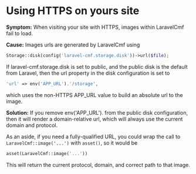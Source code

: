 # Using HTTPS on yours site

**Symptom:** When visiting your site with HTTPS, images within LaravelCmf fail to load.

**Cause:** Images urls are generated by LaravelCmf using

```php
Storage::disk(config('laravel-cmf.storage.disk'))->url($file);
```

If laravel-cmf.storage.disk is set to public, and the public disk is the default from Laravel, then the url property in the disk configuration is set to

```php
'url' => env('APP_URL').'/storage',
```

which uses the non-HTTPS APP\_URL value to build an absolute url to the image.

**Solution:** If you remove env\('APP\_URL'\). from the public disk configuration, then it will render a domain-relative url, which will always use the current domain and protocol.

As an aside, if you need a fully-qualified URL, you could wrap the call to `LaravelCmf::image('...')` with `asset()`, so it would be

```php
asset(LaravelCmf::image('...'))
```

This will return the current protocol, domain, and correct path to that image.


